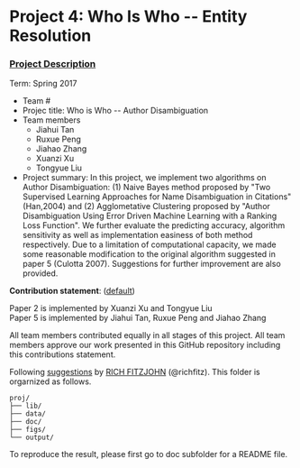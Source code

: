 # Project 4: Who Is Who -- Entity Resolution

### [Project Description](doc/project4_desc.md)

Term: Spring 2017

+ Team #
+ Projec title: Who is Who -- Author Disambiguation
+ Team members
	+ Jiahui Tan
	+ Ruxue Peng
	+ Jiahao Zhang
	+ Xuanzi Xu
	+ Tongyue Liu
+ Project summary: In this project, we implement two algorithms on Author Disambiguation: (1) Naive Bayes method proposed by "Two Supervised Learning Approaches for Name Disambiguation in Citations" (Han,2004) and (2) Agglometative Clustering proposed by "Author Disambiguation Using Error Driven Machine Learning with a Ranking Loss Function". We further evaluate the predicting accuracy, algorithm sensitivity as well as implementation easiness of both method respectively. Due to a limitation of computational capacity, we made some reasonable modification to the original algorithm suggested in paper 5 (Culotta 2007). Suggestions for further improvement are also provided.
	
**Contribution statement**: ([default](doc/a_note_on_contributions.md)) 

Paper 2 is implemented by Xuanzi Xu and Tongyue Liu   
Paper 5 is implemented by Jiahui Tan, Ruxue Peng and Jiahao Zhang

All team members contributed equally in all stages of this project. All team members approve our work presented in this GitHub repository including this contributions statement. 

Following [suggestions](http://nicercode.github.io/blog/2013-04-05-projects/) by [RICH FITZJOHN](http://nicercode.github.io/about/#Team) (@richfitz). This folder is orgarnized as follows.

```
proj/
├── lib/
├── data/
├── doc/
├── figs/
└── output/
```

To reproduce the result, please first go to doc subfolder for a README file.
